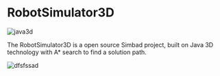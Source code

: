 # RobotSimulator3D

![java3d](http://code.j3d.org/j3d_org_logo.png)

The RobotSimulator3D is a open source Simbad project, built on Java 3D technology with A* search to find a solution path. 

![dfsfssad](https://www.ibm.com/developerworks/library/j-robots/mazeOnly.jpg)
